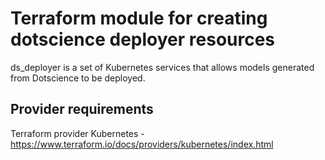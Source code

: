 # Terraform module for creating dotscience deployer resources

ds_deployer is a set of Kubernetes services that allows models generated from Dotscience to be deployed.

## Provider requirements

Terraform provider Kubernetes - https://www.terraform.io/docs/providers/kubernetes/index.html

